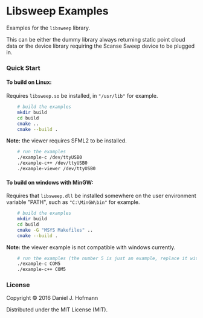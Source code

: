 # Libsweep Examples

Examples for the `libsweep` library.

This can be either the dummy library always returning static point cloud data or the device library requiring the Scanse Sweep device to be plugged in.

### Quick Start

#### To build on Linux: 

Requires `libsweep.so` be installed, in `"/usr/lib"` for example.

```bash
    # build the examples
    mkdir build
    cd build
    cmake ..
    cmake --build .
```

**Note:** the viewer requires SFML2 to be installed.

```bash
    # run the examples
    ./example-c /dev/ttyUSB0
    ./example-c++ /dev/ttyUSB0
    ./example-viewer /dev/ttyUSB0
```


#### To build on windows with MinGW:
Requires that `libsweep.dll` be installed somewhere on the user environment variable "PATH", such as `"C:\MinGW\bin"` for example.

```bash
    # build the examples
    mkdir build
    cd build
    cmake -G "MSYS Makefiles" ..
    cmake --build .
```
**Note:** the viewer example is not compatible with windows currently.

```bash
    # run the examples (the number 5 is just an example, replace it with your COM port number)
    ./example-c COM5
    ./example-c++ COM5
```

### License

Copyright © 2016 Daniel J. Hofmann

Distributed under the MIT License (MIT).
